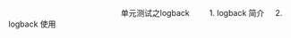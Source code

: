                                                     单元测试之logback
     
     1. logback 简介
     2. logback 使用
